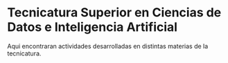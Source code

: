 # Tecnicatura Superior en Ciencias de Datos e Inteligencia Artificial
Aqui encontraran actividades desarrolladas en distintas materias de la tecnicatura.
